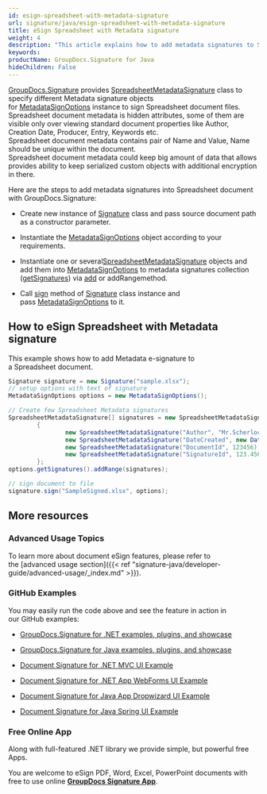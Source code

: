 ```yaml
---
id: esign-spreadsheet-with-metadata-signature
url: signature/java/esign-spreadsheet-with-metadata-signature
title: eSign Spreadsheet with Metadata signature
weight: 4
description: "This article explains how to add metadata signatures to Spreadsheet document with GroupDocs.Signature"
keywords: 
productName: GroupDocs.Signature for Java
hideChildren: False
---
```

[GroupDocs.Signature](https://products.groupdocs.com/signature/java) provides [SpreadsheetMetadataSignature](https://apireference.groupdocs.com/java/signature/com.groupdocs.signature.domain.signatures.metadata/SpreadsheetMetadataSignature) class to specify different Metadata signature objects for [MetadataSignOptions](https://apireference.groupdocs.com/java/signature/com.groupdocs.signature.options.sign/MetadataSignOptions) instance to sign Spreadsheet document files.   
Spreadsheet document metadata is hidden attributes, some of them are visible only over viewing standard document properties like Author, Creation Date, Producer, Entry, Keywords etc.  
Spreadsheet document metadata contains pair of Name and Value, Name should be unique within the document.  
Spreadsheet document metadata could keep big amount of data that allows provides ability to keep serialized custom objects with additional encryption in there. 

Here are the steps to add metadata signatures into Spreadsheet document with GroupDocs.Signature:

*   Create new instance of [Signature](https://apireference.groupdocs.com/java/signature/com.groupdocs.signature/Signature) class and pass source document path as a constructor parameter.
    
*   Instantiate the [MetadataSignOptions](https://apireference.groupdocs.com/java/signature/com.groupdocs.signature.options.sign/MetadataSignOptions) object according to your requirements.
    
*   Instantiate one or several[SpreadsheetMetadataSignature](https://apireference.groupdocs.com/java/signature/com.groupdocs.signature.domain.signatures.metadata/SpreadsheetMetadataSignature) objects and add them into [MetadataSignOptions](https://apireference.groupdocs.com/java/signature/com.groupdocs.signature.options.sign/MetadataSignOptions) to metadata signatures collection ([getSignatures](https://apireference.groupdocs.com/java/signature/com.groupdocs.signature.options.sign/MetadataSignOptions#getSignatures())) via [add](https://apireference.groupdocs.com/java/signature/com.groupdocs.signature.domain.signatures.metadata/MetadataSignatureCollection#add(com.groupdocs.signature.domain.signatures.metadata.MetadataSignature)) or addRangemethod.
    
*   Call [sign](https://apireference.groupdocs.com/java/signature/com.groupdocs.signature/Signature#sign(java.io.OutputStream,%20com.groupdocs.signature.options.sign.SignOptions)) method of [Signature](https://apireference.groupdocs.com/java/signature/com.groupdocs.signature/Signature) class instance and pass [MetadataSignOptions](https://apireference.groupdocs.com/java/signature/com.groupdocs.signature.options.sign/MetadataSignOptions) to it. 
    

## How to eSign Spreadsheet with Metadata signature

This example shows how to add Metadata e-signature to a Spreadsheet document.

```csharp
Signature signature = new Signature("sample.xlsx");
// setup options with text of signature
MetadataSignOptions options = new MetadataSignOptions();

// Create few Spreadsheet Metadata signatures
SpreadsheetMetadataSignature[] signatures = new SpreadsheetMetadataSignature[]
        {
                new SpreadsheetMetadataSignature("Author", "Mr.Scherlock Holmes"),
                new SpreadsheetMetadataSignature("DateCreated", new Date()),
                new SpreadsheetMetadataSignature("DocumentId", 123456),
                new SpreadsheetMetadataSignature("SignatureId", 123.456)
        };
options.getSignatures().addRange(signatures);

// sign document to file
signature.sign("SampleSigned.xlsx", options);
```

## More resources

### Advanced Usage Topics

To learn more about document eSign features, please refer to the [advanced usage section]({{< ref "signature-java/developer-guide/advanced-usage/_index.md" >}}).

### GitHub Examples 

You may easily run the code above and see the feature in action in our GitHub examples:

*   [GroupDocs.Signature for .NET examples, plugins, and showcase](https://github.com/groupdocs-signature/GroupDocs.Signature-for-.NET)
    
*   [GroupDocs.Signature for Java examples, plugins, and showcase](https://github.com/groupdocs-signature/GroupDocs.Signature-for-Java)
    
*   [Document Signature for .NET MVC UI Example](https://github.com/groupdocs-signature/GroupDocs.Signature-for-.NET-MVC) 
    
*   [Document Signature for .NET App WebForms UI Example](https://github.com/groupdocs-signature/GroupDocs.Signature-for-.NET-WebForms)
    
*   [Document Signature for Java App Dropwizard UI Example](https://github.com/groupdocs-signature/GroupDocs.Signature-for-Java-Dropwizard)
    
*   [Document Signature for Java Spring UI Example](https://github.com/groupdocs-signature/GroupDocs.Signature-for-Java-Spring)
    

### Free Online App 

Along with full-featured .NET library we provide simple, but powerful free Apps.

You are welcome to eSign PDF, Word, Excel, PowerPoint documents with free to use online **[GroupDocs Signature App](https://products.groupdocs.app/signature)**.
